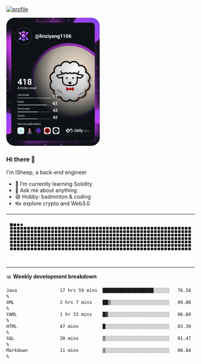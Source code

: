 [![profile](https://user-images.githubusercontent.com/54968314/208005045-e4b42f3b-833d-4242-bfcc-e764865553a2.svg)](https://www.calligrapher.ai/)

<a href="https://app.daily.dev/linziyang1106"><img src="/devcard.png" width="250" alt="ISheep's Dev Card"/></a>

### Hi there 🐏

I'm ISheep, a back-end engineer

- 🔭 I’m currently learning Solidity
- 💬 Ask me about anything
- 😄 Hobby: badminton & coding
- 👓 explore crypto and Web3.0

-------

![](https://raw.githubusercontent.com/ISheepp/ISheepp/output/github-contribution-grid-snake.svg)

-------

📊 **Weekly development breakdown**
<!--START_SECTION:waka-->

```text
Java                17 hrs 59 mins  ███████████████████░░░░░░   76.58 %
XML                 2 hrs 7 mins    ██▒░░░░░░░░░░░░░░░░░░░░░░   09.08 %
YAML                1 hr 33 mins    █▓░░░░░░░░░░░░░░░░░░░░░░░   06.60 %
HTML                47 mins         █░░░░░░░░░░░░░░░░░░░░░░░░   03.39 %
SQL                 20 mins         ▒░░░░░░░░░░░░░░░░░░░░░░░░   01.47 %
Markdown            11 mins         ▒░░░░░░░░░░░░░░░░░░░░░░░░   00.84 %
```

<!--END_SECTION:waka-->
